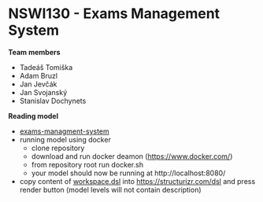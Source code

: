 # NSWI130 - Exams Management System

**Team members**
- Tadeáš Tomiška
- Adam Bruzl
- Jan Jevčák
- Jan Svojanský
- Stanislav Dochynets


**Reading model**
- [exams-managment-system](documentation.html)
- running model using docker
    - clone repository
    - download and run docker deamon (https://www.docker.com/)
    - from repository root run docker.sh
    - your model should now be running at http://localhost:8080/
- copy content of [workspace.dsl](workspace.dsl) into https://structurizr.com/dsl and press render button (model levels will not contain description)